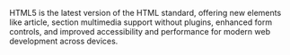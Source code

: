HTML5 is the latest version of the HTML standard, offering new elements like article, section
multimedia support without plugins, enhanced form controls, and improved accessibility and performance for modern web development across devices.
